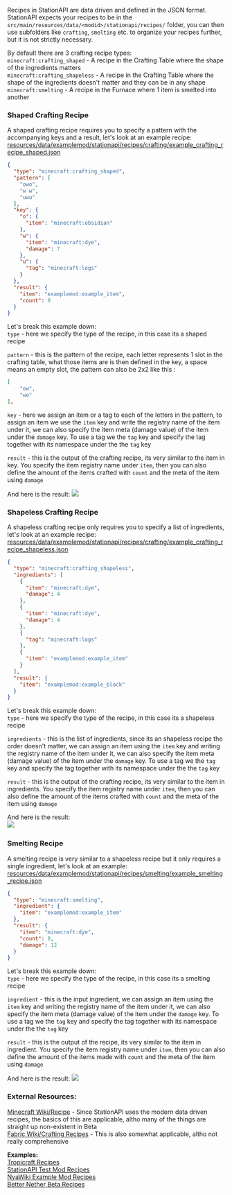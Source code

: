 Recipes in StationAPI are data driven and defined in the JSON format. StationAPI expects your recipes to be in the `src/main/resources/data/<modid>/stationapi/recipes/` folder, you can then use subfolders like `crafting`, `smelting` etc. to organize your recipes further, but it is not strictly necessary.  

By default there are 3 crafting recipe types:  
`minecraft:crafting_shaped` - A recipe in the Crafting Table where the shape of the ingredients matters  
`minecraft:crafting_shapeless` - A recipe in the Crafting Table where the shape of the ingredients doesn't matter and they can be in any shape  
`minecraft:smelting` - A recipe in the Furnace where 1 item is smelted into another  

### Shaped Crafting Recipe
A shaped crafting recipe requires you to specify a pattern with the accompanying keys and a result, let's look at an example recipe:
[resources/data/examplemod/stationapi/recipes/crafting/example_crafting_recipe_shaped.json](https://github.com/DanyGames2014/nyawiki-example-mod/blob/master/src/main/resources/data/examplemod/stationapi/recipes/crafting/example_crafting_recipe_shaped.json)

```json
{  
  "type": "minecraft:crafting_shaped",  
  "pattern": [  
    "owo",  
    "w w",  
    "uwu"  
  ],  
  "key": {  
    "o": {  
      "item": "minecraft:obsidian"  
    },  
    "w": {  
      "item": "minecraft:dye",  
      "damage": 7  
    },  
    "u": {  
      "tag": "minecraft:logs"  
    }  
  },  
  "result": {  
    "item": "examplemod:example_item",  
    "count": 8  
  }  
}
```
  
Let's break this example down:  
`type` - here we specify the type of the recipe, in this case its a shaped recipe  

`pattern` - this is the pattern of the recipe, each letter represents 1 slot in the crafting table, what those items are is then defined in the key, a space means an empty slot, the pattern can also be 2x2 like this : 
```json
[
    "ow",
	"wo"
],
```

`key` - here we assign an item or a tag to each of the letters in the pattern, to assign an item we use the `item` key and write the registry name of the item under it, we can also specify the item meta (damage value) of the item under the `damage` key. To use a tag we the  `tag` key and specify the tag together with its namespace under the the `tag` key  

`result` - this is the output of the crafting recipe, its very similar to the item in key. You specify the item registry name under `item`, then you can also define the amount of the items crafted with `count` and the meta of the item using `damage`  

And here is the result:
![](shaped_crafting_recipe.png)
&nbsp;  
### Shapeless Crafting Recipe  
A shapeless crafting recipe only requires you to specify a list of ingredients, let's look at an example recipe:  
[resources/data/examplemod/stationapi/recipes/crafting/example_crafting_recipe_shapeless.json](https://github.com/DanyGames2014/nyawiki-example-mod/blob/master/src/main/resources/data/examplemod/stationapi/recipes/crafting/example_crafting_recipe_shapeless.json)
```json
{  
  "type": "minecraft:crafting_shapeless",  
  "ingredients": [  
    {  
      "item": "minecraft:dye",  
      "damage": 4  
    },  
    {  
      "item": "minecraft:dye",  
      "damage": 4  
    },  
    {  
      "tag": "minecraft:logs"  
    },  
    {  
      "item": "examplemod:example_item"  
    }  
  ],  
  "result": {  
    "item": "examplemod:example_block"  
  }  
}
```

Let's break this example down:  
`type` - here we specify the type of the recipe, in this case its a shapeless recipe  

`ingredients` - this is the list of ingredients, since its an shapeless recipe the order doesn't  matter, we can assign an item using the `item` key and writing the registry name of the item under it, we can also specify the item meta (damage value) of the item under the `damage` key. To use a tag we the  `tag` key and specify the tag together with its namespace under the the `tag` key  

`result` - this is the output of the crafting recipe, its very similar to the item in ingredients. You specify the item registry name under `item`, then you can also define the amount of the items crafted with `count` and the meta of the item using `damage`  

And here is the result:  
![](shapeless_crafting_recipe.png)
&nbsp;  
### Smelting Recipe  
A smelting recipe is very similar to a shapeless recipe but it only requires a single ingredient, let's look at an example:
[resources/data/examplemod/stationapi/recipes/smelting/example_smelting_recipe.json](https://github.com/DanyGames2014/nyawiki-example-mod/blob/master/src/main/resources/data/examplemod/stationapi/recipes/smelting/example_smelting_recipe.json)  
```json
{
  "type": "minecraft:smelting",
  "ingredient": {
    "item": "examplemod:example_item"
  },
  "result": {
    "item": "minecraft:dye",
    "count": 8,
    "damage": 12
  }
}
```

Let's break this example down:  
`type` - here we specify the type of the recipe, in this case its a smelting recipe  

`ingredient` - this is the input ingredient, we can assign an item using the `item` key and writing the registry name of the item under it, we can also specify the item meta (damage value) of the item under the `damage` key. To use a tag we the  `tag` key and specify the tag together with its namespace under the the `tag` key  

`result` - this is the output of the recipe, its very similar to the item in ingredient. You specify the item registry name under `item`, then you can also define the amount of the items made with `count` and the meta of the item using `damage`  

And here is the result:
![](smelting_recipe.png)
&nbsp;  

### External Resources:
[Minecraft Wiki/Recipe](https://minecraft.wiki/w/Recipe) - Since StationAPI uses the modern data driven recipes, the basics of this are applicable, altho many of the things are straight up non-existent in Beta  
[Fabric Wiki/Crafting Recipes](https://fabricmc.net/wiki/tutorial:recipes) - This is also somewhat applicable, altho not really comprehensive  

**Examples:**  
[Tropicraft Recipes](https://github.com/DanyGames2014/Tropicraft/tree/master/src/main/resources/data/tropicraft/stationapi/recipes)  
[StationAPI Test Mod Recipes](https://github.com/ModificationStation/StationAPI/tree/master/src/test/resources/data/sltest/stationapi/recipes)  
[NyaWiki Example Mod Recipes](https://github.com/DanyGames2014/nyawiki-example-mod/tree/master/src/main/resources/data/examplemod/stationapi/recipes)  
[Better Nether Beta Recipes](https://github.com/paulevsGitch/BetterNetherBeta/tree/stapi-2.0/src/main/resources/data/bnb/stationapi/recipes)  

